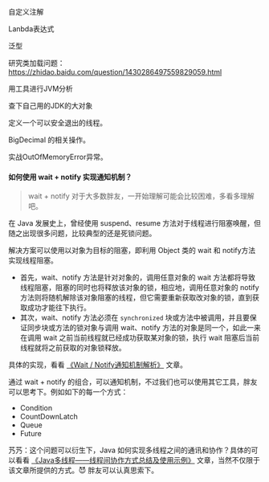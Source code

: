 自定义注解

Lanbda表达式

泛型

研究类加载问题：https://zhidao.baidu.com/question/1430286497559829059.html

用工具进行JVM分析

查下自己用的JDK的大对象


定义一个可以安全退出的线程。

BigDecimal 的相关操作。

实战OutOfMemoryError异常。

#### 如何使用 wait + notify 实现通知机制？

> wait + notify 对于大多数胖友，一开始理解可能会比较困难，多看多理解吧。

在 Java 发展史上，曾经使用 suspend、resume 方法对于线程进行阻塞唤醒，但随之出现很多问题，比较典型的还是死锁问题。

解决方案可以使用以对象为目标的阻塞，即利用 Object 类的 wait 和 notify方法实现线程阻塞。

- 首先，wait、notify 方法是针对对象的，调用任意对象的 wait 方法都将导致线程阻塞，阻塞的同时也将释放该对象的锁，相应地，调用任意对象的 notify 方法则将随机解除该对象阻塞的线程，但它需要重新获取改对象的锁，直到获取成功才能往下执行。
- 其次，wait、notify 方法必须在 `synchronized` 块或方法中被调用，并且要保证同步块或方法的锁对象与调用 wait、notify 方法的对象是同一个，如此一来在调用 wait 之前当前线程就已经成功获取某对象的锁，执行 wait 阻塞后当前线程就将之前获取的对象锁释放。

具体的实现，看看 [《Wait / Notify通知机制解析》](https://juejin.im/entry/5a2bb783f265da43163cff74) 文章。

通过 wait + notify 的组合，可以通知机制，不过我们也可以使用其它工具，胖友可以思考下。例如如下的每一个方式：

- Condition
- CountDownLatch
- Queue
- Future

艿艿：这个问题可以衍生下，Java 如何实现多线程之间的通讯和协作？具体的可以看看 [《Java多线程——线程间协作方式总结及使用示例》](https://blog.csdn.net/zhoucheng05_13/article/details/78311179) 文章，当然不仅限于该文章所提供的方式。😈 胖友可以认真思索下。